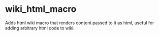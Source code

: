 # wiki_html_macro
Adds html wiki macro that renders content passed to it as html, useful for adding arbitrary html code to wiki.
